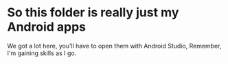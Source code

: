 <h1>So this folder is really just my Android apps</h1>
</hr>
<p> We got a lot here, you'll have to open them with Android Studio, Remember, I'm gaining skills as I go.</p>
